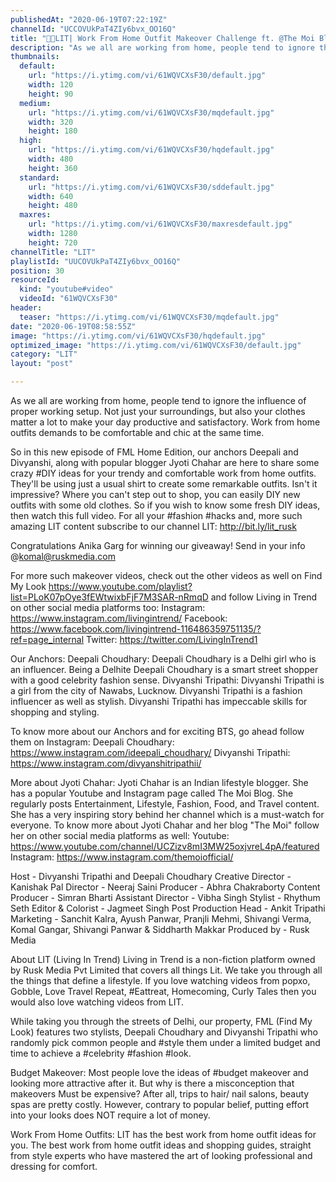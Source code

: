 ```yaml
---
publishedAt: "2020-06-19T07:22:19Z"
channelId: "UCCOVUkPaT4ZIy6bvx_OO16Q"
title: "👗👚LIT| Work From Home Outfit Makeover Challenge ft. @The Moi Blog | Komal Pandey's Look | FML"
description: "As we all are working from home, people tend to ignore the influence of proper working setup. Not just your surroundings, but also your clothes matter a lot to make your day productive and satisfactory. Work from home outfits demands to be comfortable and chic at the same time. \n\nSo in this new episode of FML Home Edition, our anchors Deepali and Divyanshi, along with popular blogger Jyoti Chahar are here to share some crazy #DIY ideas for your trendy and comfortable work from home outfits. They'll be using just a usual shirt to create some remarkable outfits. Isn't it impressive? Where you can't step out to shop, you can easily DIY new outfits with some old clothes. So if you wish to know some fresh DIY ideas, then watch this full video. For all your #fashion #hacks and, more such amazing LIT content subscribe to our channel LIT: http://bit.ly/lit_rusk\n\nCongratulations Anika Garg for winning our giveaway! Send in your info @komal@ruskmedia.com\n\nFor more such makeover videos, check out the other videos as well on Find My Look https://www.youtube.com/playlist?list=PLoK07pOye3fEWtwixbFjF7M3SAR-nRmqD and follow Living in Trend on other social media platforms too:\nInstagram: https://www.instagram.com/livingintrend/\nFacebook: https://www.facebook.com/livingintrend-116486359751135/?ref=page_internal\nTwitter: https://twitter.com/LivingInTrend1\n\nOur Anchors:\nDeepali Choudhary: Deepali Choudhary is a Delhi girl who is an influencer. Being a Delhite Deepali Choudhary is a smart street shopper with a good celebrity fashion sense. \nDivyanshi Tripathi: Divyanshi Tripathi is a girl from the city of Nawabs, Lucknow. Divyanshi Tripathi is a fashion influencer as well as stylish. Divyanshi Tripathi has impeccable skills for shopping and styling. \n\nTo know more about our Anchors and for exciting BTS, go ahead follow them on Instagram: \nDeepali Choudhary: https://www.instagram.com/ideepali_choudhary/\nDivyanshi Tripathi: https://www.instagram.com/divyanshitripathii/\n\nMore about Jyoti Chahar:\nJyoti Chahar is an Indian lifestyle blogger. She has a popular Youtube and Instagram page called The Moi Blog. She regularly posts Entertainment, Lifestyle, Fashion, Food, and Travel content. She has a very inspiring story behind her channel which is a must-watch for everyone. To know more about Jyoti Chahar and her blog \"The Moi\" follow her on other social media platforms as well:\nYoutube: https://www.youtube.com/channel/UCZizv8mI3MW25oxjvreL4pA/featured\nInstagram: https://www.instagram.com/themoiofficial/\n\nHost - Divyanshi Tripathi and Deepali Choudhary\nCreative Director - Kanishak Pal\nDirector - Neeraj Saini\nProducer - Abhra Chakraborty\nContent Producer - Simran Bharti\nAssistant Director - Vibha Singh\nStylist - Rhythum Seth\nEditor & Colorist - Jagmeet Singh\nPost Production Head - Ankit Tripathi \nMarketing - Sanchit Kalra, Ayush Panwar, Pranjli Mehmi, Shivangi Verma, Komal Gangar, Shivangi Panwar & Siddharth Makkar\nProduced by - Rusk Media\n\nAbout LIT (Living In Trend)\nLiving in Trend is a non-fiction platform owned by Rusk Media Pvt Limited that covers all things Lit. We take you through all the things that define a lifestyle. If you love watching videos from popxo, Gobble, Love Travel Repeat, #Eattreat, Homecoming, Curly Tales then you would also love watching videos from LIT. \n\nWhile taking you through the streets of Delhi, our property, FML (Find My Look) features two stylists, Deepali Choudhary and Divyanshi Tripathi who randomly pick common people and #style them under a limited budget and time to achieve a #celebrity #fashion #look.\n\nBudget Makeover:\nMost people love the ideas of #budget makeover and looking more attractive after it. But why is there a misconception that makeovers Must be expensive? After all, trips to hair/ nail salons, beauty spas are pretty costly. However, contrary to popular belief, putting effort into your looks does NOT require a lot of money. \n\nWork From Home Outfits:\nLIT has the best work from home outfit ideas for you. The best work from home outfit ideas and shopping guides, straight from style experts who have mastered the art of looking professional and dressing for comfort."
thumbnails:
  default:
    url: "https://i.ytimg.com/vi/61WQVCXsF30/default.jpg"
    width: 120
    height: 90
  medium:
    url: "https://i.ytimg.com/vi/61WQVCXsF30/mqdefault.jpg"
    width: 320
    height: 180
  high:
    url: "https://i.ytimg.com/vi/61WQVCXsF30/hqdefault.jpg"
    width: 480
    height: 360
  standard:
    url: "https://i.ytimg.com/vi/61WQVCXsF30/sddefault.jpg"
    width: 640
    height: 480
  maxres:
    url: "https://i.ytimg.com/vi/61WQVCXsF30/maxresdefault.jpg"
    width: 1280
    height: 720
channelTitle: "LIT"
playlistId: "UUCOVUkPaT4ZIy6bvx_OO16Q"
position: 30
resourceId:
  kind: "youtube#video"
  videoId: "61WQVCXsF30"
header:
  teaser: "https://i.ytimg.com/vi/61WQVCXsF30/mqdefault.jpg"
date: "2020-06-19T08:58:55Z"
image: "https://i.ytimg.com/vi/61WQVCXsF30/hqdefault.jpg"
optimized_image: "https://i.ytimg.com/vi/61WQVCXsF30/default.jpg"
category: "LIT"
layout: "post"

---
```

As we all are working from home, people tend to ignore the influence of proper working setup. Not just your surroundings, but also your clothes matter a lot to make your day productive and satisfactory. Work from home outfits demands to be comfortable and chic at the same time. 

So in this new episode of FML Home Edition, our anchors Deepali and Divyanshi, along with popular blogger Jyoti Chahar are here to share some crazy #DIY ideas for your trendy and comfortable work from home outfits. They'll be using just a usual shirt to create some remarkable outfits. Isn't it impressive? Where you can't step out to shop, you can easily DIY new outfits with some old clothes. So if you wish to know some fresh DIY ideas, then watch this full video. For all your #fashion #hacks and, more such amazing LIT content subscribe to our channel LIT: http://bit.ly/lit_rusk

Congratulations Anika Garg for winning our giveaway! Send in your info @komal@ruskmedia.com

For more such makeover videos, check out the other videos as well on Find My Look https://www.youtube.com/playlist?list=PLoK07pOye3fEWtwixbFjF7M3SAR-nRmqD and follow Living in Trend on other social media platforms too:
Instagram: https://www.instagram.com/livingintrend/
Facebook: https://www.facebook.com/livingintrend-116486359751135/?ref=page_internal
Twitter: https://twitter.com/LivingInTrend1

Our Anchors:
Deepali Choudhary: Deepali Choudhary is a Delhi girl who is an influencer. Being a Delhite Deepali Choudhary is a smart street shopper with a good celebrity fashion sense. 
Divyanshi Tripathi: Divyanshi Tripathi is a girl from the city of Nawabs, Lucknow. Divyanshi Tripathi is a fashion influencer as well as stylish. Divyanshi Tripathi has impeccable skills for shopping and styling. 

To know more about our Anchors and for exciting BTS, go ahead follow them on Instagram: 
Deepali Choudhary: https://www.instagram.com/ideepali_choudhary/
Divyanshi Tripathi: https://www.instagram.com/divyanshitripathii/

More about Jyoti Chahar:
Jyoti Chahar is an Indian lifestyle blogger. She has a popular Youtube and Instagram page called The Moi Blog. She regularly posts Entertainment, Lifestyle, Fashion, Food, and Travel content. She has a very inspiring story behind her channel which is a must-watch for everyone. To know more about Jyoti Chahar and her blog "The Moi" follow her on other social media platforms as well:
Youtube: https://www.youtube.com/channel/UCZizv8mI3MW25oxjvreL4pA/featured
Instagram: https://www.instagram.com/themoiofficial/

Host - Divyanshi Tripathi and Deepali Choudhary
Creative Director - Kanishak Pal
Director - Neeraj Saini
Producer - Abhra Chakraborty
Content Producer - Simran Bharti
Assistant Director - Vibha Singh
Stylist - Rhythum Seth
Editor & Colorist - Jagmeet Singh
Post Production Head - Ankit Tripathi 
Marketing - Sanchit Kalra, Ayush Panwar, Pranjli Mehmi, Shivangi Verma, Komal Gangar, Shivangi Panwar & Siddharth Makkar
Produced by - Rusk Media

About LIT (Living In Trend)
Living in Trend is a non-fiction platform owned by Rusk Media Pvt Limited that covers all things Lit. We take you through all the things that define a lifestyle. If you love watching videos from popxo, Gobble, Love Travel Repeat, #Eattreat, Homecoming, Curly Tales then you would also love watching videos from LIT. 

While taking you through the streets of Delhi, our property, FML (Find My Look) features two stylists, Deepali Choudhary and Divyanshi Tripathi who randomly pick common people and #style them under a limited budget and time to achieve a #celebrity #fashion #look.

Budget Makeover:
Most people love the ideas of #budget makeover and looking more attractive after it. But why is there a misconception that makeovers Must be expensive? After all, trips to hair/ nail salons, beauty spas are pretty costly. However, contrary to popular belief, putting effort into your looks does NOT require a lot of money. 

Work From Home Outfits:
LIT has the best work from home outfit ideas for you. The best work from home outfit ideas and shopping guides, straight from style experts who have mastered the art of looking professional and dressing for comfort.
